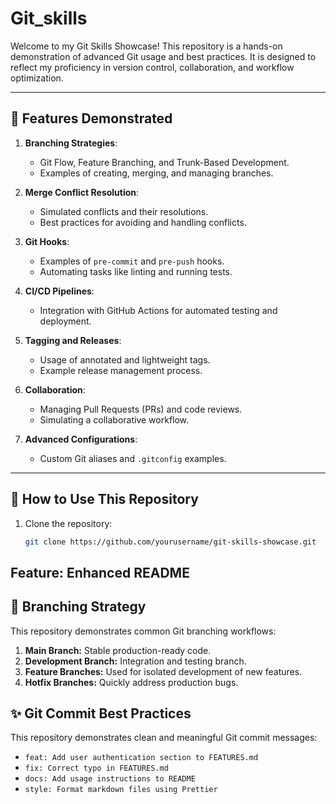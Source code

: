 # Git_skills

Welcome to my Git Skills Showcase! This repository is a hands-on demonstration of advanced Git usage and best practices. 
It is designed to reflect my proficiency in version control, collaboration, and workflow optimization.

---

## 🌟 Features Demonstrated

1. **Branching Strategies**:
   - Git Flow, Feature Branching, and Trunk-Based Development.
   - Examples of creating, merging, and managing branches.

2. **Merge Conflict Resolution**:
   - Simulated conflicts and their resolutions.
   - Best practices for avoiding and handling conflicts.

3. **Git Hooks**:
   - Examples of `pre-commit` and `pre-push` hooks.
   - Automating tasks like linting and running tests.

4. **CI/CD Pipelines**:
   - Integration with GitHub Actions for automated testing and deployment.

5. **Tagging and Releases**:
   - Usage of annotated and lightweight tags.
   - Example release management process.

6. **Collaboration**:
   - Managing Pull Requests (PRs) and code reviews.
   - Simulating a collaborative workflow.

7. **Advanced Configurations**:
   - Custom Git aliases and `.gitconfig` examples.

---

## 🚀 How to Use This Repository

1. Clone the repository:
   ```bash
   git clone https://github.com/yourusername/git-skills-showcase.git
## Feature: Enhanced README


## 🌿 Branching Strategy

This repository demonstrates common Git branching workflows:
1. **Main Branch:** Stable production-ready code.
2. **Development Branch:** Integration and testing branch.
3. **Feature Branches:** Used for isolated development of new features.
4. **Hotfix Branches:** Quickly address production bugs.

## ✨ Git Commit Best Practices

This repository demonstrates clean and meaningful Git commit messages:
- `feat: Add user authentication section to FEATURES.md`
- `fix: Correct typo in FEATURES.md`
- `docs: Add usage instructions to README`
- `style: Format markdown files using Prettier`
